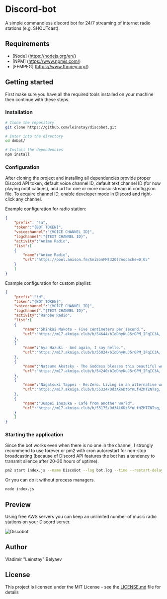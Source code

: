 # Discord-bot

A simple commandless discord bot for 24/7 streaming of internet radio stations (e.g. SHOUTcast).

## Requirements

- [Node] (https://nodejs.org/en/)
- [NPM] (https://www.npmjs.com/)
- [FFMPEG] (https://www.ffmpeg.org/)

## Getting started

First make sure you have all the required tools installed on your machine then continue with these steps.

### Installation

```bash
# Clone the repository
git clone https://github.com/leinstay/discobot.git

# Enter into the directory
cd dmbot/

# Install the dependencies
npm install
```

### Configuration

After cloning the project and installing all dependencies provide proper Discord API token, default voice channel ID, default text channel ID (for now playing notifications), and url for one or more music stream in config.json file.
To acquire channel ID, enable developer mode in Discord and right-click any channel. 

Example configuration for radio station:
```json
{
    "prefix": "!a",
	"token":"{BOT TOKEN}",
	"voicechannel":"{VOICE CHANNEL ID}",
	"logchannel":"{TEXT CHANNEL ID}",
	"activity":"Anime Radio",
	"list":[
	{
		"name":"Anime Radio",
		"url":"https://pool.anison.fm/AniSonFM(320)?nocache=0.05"
	}
	]
}
```

Example configuration for custom playlist:
```json
{
	"prefix":"!d",
	"token":"{BOT TOKEN}",
	"voicechannel":"{VOICE CHANNEL ID}",
	"logchannel":"{TEXT CHANNEL ID}",
	"activity":"Ranobe Radio",
	"list":[
	{
		"name":"Shinkai Makoto - Five centimeters per second.",
		"url":"https://m17.akniga.club/b/54644/bIoDhyKuJ5rGPM_IFqIC3A,,/01.%20%D0%A1%D0%B8%D0%BD%D0%BA%D0%B0%D0%B9%20%D0%9C%D0%B0%D0%BA%D0%BE%D1%82%D0%BE%20-%20%D0%9F%D1%8F%D1%82%D1%8C%20%D1%81%D0%B0%D0%BD%D1%82%D0%B8%D0%BC%D0%B5%D1%82%D1%80%D0%BE%D0%B2%20%D0%B2%20%D1%81%D0%B5%D0%BA%D1%83%D0%BD%D0%B4%D1%83.mp3"
	},
	{
		"name":"Aya Hazuki - And again, I say hello.",
		"url":"https://m17.akniga.club/b/55024/bIoDhyKuJ5rGPM_IFqIC3A,,/01.%20%D0%90%D1%8F%20%D0%A5%D0%B0%D0%B7%D1%83%D0%BA%D0%B8%20-%20%D0%98%20%D1%81%D0%BD%D0%BE%D0%B2%D0%B0%20%D0%B3%D0%BE%D0%B2%D0%BE%D1%80%D1%8E%20%D0%9F%D1%80%D0%B8%D0%B2%D0%B5%D1%82.mp3"
	},
	{
		"name":"Natsume Akatsky - The Goddess blesses this beautiful world.",
		"url":"https://m17.akniga.club/b/54240/bIoDhyKuJ5rGPM_IFqIC3A,,/01.%20%D0%9D%D0%B0%D1%86%D1%83%D0%BC%D1%8D%20%D0%90%D0%BA%D0%B0%D1%86%D0%BA%D0%B8%20-%20%D0%90%D1%85,%20%D0%BC%D0%BE%D1%8F%20%D0%B1%D0%B5%D1%81%D0%BF%D0%BE%D0%BB%D0%B5%D0%B7%D0%BD%D0%B0%D1%8F%20%D0%B1%D0%BE%D0%B3%D0%B8%D0%BD%D1%8F.mp3"
	},
	{
		"name":"Nagatsuki Tappei - Re:Zero. Living in an alternative world from scratch.",
		"url":"https://m17.akniga.club/b/55324/Od3Ak6Dt6YnLfHZMTZNTsg,,/01.%20%D0%9D%D0%B0%D0%B3%D0%B0%D1%86%D1%83%D0%BA%D0%B8%20%D0%A2%D0%B0%D0%BF%D0%BF%D1%8D%D0%B9%20-%20%D0%96%D0%B8%D0%B7%D0%BD%D1%8C%20%D0%B2%20%D0%B0%D0%BB%D1%8C%D1%82%D0%B5%D1%80%D0%BD%D0%B0%D1%82%D0%B8%D0%B2%D0%BD%D0%BE%D0%BC%20%D0%BC%D0%B8%D1%80%D0%B5%20%D1%81%20%D0%BD%D1%83%D0%BB%D1%8F.mp3"
	},
	{
		"name":"Jumpei Inuzuka - Café from another world",
		"url":"https://m17.akniga.club/b/55175/Od3Ak6Dt6YnLfHZMTZNTsg,,/01.%20Inuzuka%20Junpei%20-%20%D0%9A%D0%B0%D1%84%D0%B5%20%D0%B8%D0%B7%20%D0%B4%D1%80%D1%83%D0%B3%D0%BE%D0%B3%D0%BE%20%D0%BC%D0%B8%D1%80%D0%B0.mp3"
	}
	]
}
```

### Starting the application

Since the bot works even when there is no one in the channel, I strongly recommend to use forever or pm2 with cron autorestart for non-stop broadcasting (because of Discord API features the bot has a tendency to transmit silence after 20-30 hours of uptime).

```bash
pm2 start index.js --name DiscoBot --log bot.log --time --restart-delay 5000 & pm2 start restart.js --name Restart
```

Оr you can do it without process managers.

```bash
node index.js
```

## Preview
Using free AWS servers you can keep an unlimited number of music radio stations on your Discord server.

![Discobot](https://i.imgur.com/pI3KB9I.png)

## Author

Vladimir "Leinstay" Belyaev

## License

This project is licensed under the MIT License - see the [LICENSE.md](LICENSE) file for details

